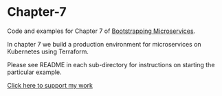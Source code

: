 # Chapter-7

Code and examples for Chapter 7 of [Bootstrapping Microservices](https://www.bootstrapping-microservices.com).

In chapter 7 we build a production environment for microservices on Kubernetes using Terraform.

Please see README in each sub-directory for instructions on starting the particular example.

[Click here to support my work](https://www.codecapers.com.au/about#support-my-work)

